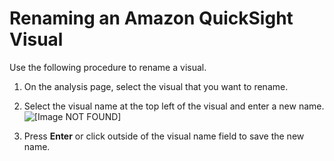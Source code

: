 # Renaming an Amazon QuickSight Visual<a name="renaming-a-visual"></a>

Use the following procedure to rename a visual\.

1. On the analysis page, select the visual that you want to rename\.

1. Select the visual name at the top left of the visual and enter a new name\.  
![\[Image NOT FOUND\]](http://docs.aws.amazon.com/quicksight/latest/user/images/change-visual-name.png)

1. Press **Enter** or click outside of the visual name field to save the new name\.